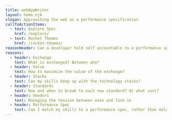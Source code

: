 ```yaml
---
title: webAppWriter
layout: home.njk
slogan: Approaching the web as a performance specification
callToActionItems:
  - text: Explore Spec
    href: /explore/
  - text: Rocket Themes
    href: /rocket-themes/
reasonHeader: Can a developer hold self accountable to a performance spec?
reasons:
  - header: Exchange
    text: What is exchanged? Between who?
  - header: Value
    text: How to maximize the value of the exchange?
  - header: Stacks
    text: Can my skills keep up with the technology stacks?
  - header: Standards
    text: How and when to break to each new standard? At what cost?
  - header: Vendors
    text: Managing the tension between ease and lock-in
  - header: Performance Spec
    text: Can I match my skills to a performance spec, rather than molding expectations to my familiar behaviors?
---
```


